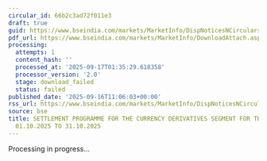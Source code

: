 ```yaml
---
circular_id: 66b2c3ad72f011e3
draft: true
guid: https://www.bseindia.com/markets/MarketInfo/DispNoticesNCirculars.aspx?Noticeid={454E8D89-46E0-4C4B-808F-84C71307C24A}&noticeno=20250916-31&dt=09/16/2025&icount=31&totcount=79&flag=0
pdf_url: https://www.bseindia.com/markets/MarketInfo/DownloadAttach.aspx?id=20250916-31&attachedId=
processing:
  attempts: 1
  content_hash: ''
  processed_at: '2025-09-17T01:35:29.618358'
  processor_version: '2.0'
  stage: download_failed
  status: failed
published_date: '2025-09-16T11:06:03+00:00'
rss_url: https://www.bseindia.com/markets/MarketInfo/DispNoticesNCirculars.aspx?Noticeid={454E8D89-46E0-4C4B-808F-84C71307C24A}&noticeno=20250916-31&dt=09/16/2025&icount=31&totcount=79&flag=0
source: bse
title: SETTLEMENT PROGRAMME FOR THE CURRENCY DERIVATIVES SEGMENT FOR THE PERIOD FROM
  01.10.2025 TO 31.10.2025
---
```


Processing in progress...